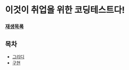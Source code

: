 # 이것이 취업을 위한 코딩테스트다!
### [재생목록](https://www.youtube.com/playlist?list=PLRx0vPvlEmdAghTr5mXQxGpHjWqSz0dgC)

## 목차
- [그리디](greedy/greedy.md)
- [구현](implementation/implementation.md)